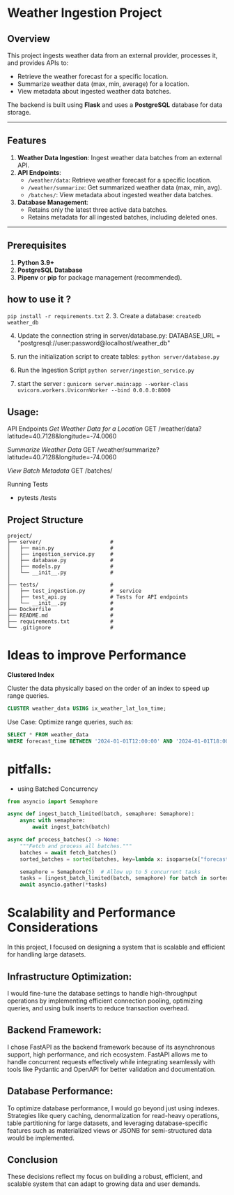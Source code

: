 # Weather Ingestion Project

## Overview
This project ingests weather data from an external provider, processes it, and provides APIs to:
- Retrieve the weather forecast for a specific location.
- Summarize weather data (max, min, average) for a location.
- View metadata about ingested weather data batches.

The backend is built using **Flask** and uses a **PostgreSQL** database for data storage.

---

## Features
1. **Weather Data Ingestion**: Ingest weather data batches from an external API.
2. **API Endpoints**:
   - `/weather/data`: Retrieve weather forecast for a specific location.
   - `/weather/summarize`: Get summarized weather data (max, min, avg).
   - `/batches/`: View metadata about ingested weather data batches.
3. **Database Management**:
   - Retains only the latest three active data batches.
   - Retains metadata for all ingested batches, including deleted ones.

---

## Prerequisites
1. **Python 3.9+**
2. **PostgreSQL Database**
3. **Pipenv** or **pip** for package management (recommended).

## how to use it ? 
 `pip install -r requirements.txt`
2. 
3. Create a database:
    `createdb weather_db`

4. Update the connection string in server/database.py:
    DATABASE_URL = "postgresql://user:password@localhost/weather_db"
5. run the initialization script to create tables:
    `python server/database.py`

6.  Run the Ingestion Script
    `python server/ingestion_service.py`
7. start the server : 
    `gunicorn server.main:app --worker-class uvicorn.workers.UvicornWorker --bind 0.0.0.0:8000`


## Usage: 
API Endpoints
*Get Weather Data for a Location*
GET /weather/data?latitude=40.7128&longitude=-74.0060

*Summarize Weather Data*
GET /weather/summarize?latitude=40.7128&longitude=-74.0060

*View Batch Metadata*
GET /batches/


Running Tests
- pytests /tests

## Project Structure

```
project/
├── server/                      # 
│   ├── main.py                  # 
│   ├── ingestion_service.py     # 
│   ├── database.py              # 
│   ├── models.py                # 
│   └── __init__.py              # 
│
├── tests/                       #
│   ├── test_ingestion.py        #  service
│   ├── test_api.py              # Tests for API endpoints
│   └── __init__.py              # 
├── Dockerfile                   # 
├── README.md                    # 
├── requirements.txt             # 
└── .gitignore                   # 
```



# Ideas to improve Performance
**Clustered Index**

Cluster the data physically based on the order of an index to speed up range queries.

```sql
CLUSTER weather_data USING ix_weather_lat_lon_time;
```
Use Case: Optimize range queries, such as:
```sql
SELECT * FROM weather_data
WHERE forecast_time BETWEEN '2024-01-01T12:00:00' AND '2024-01-01T18:00:00';
```
# pitfalls:
- using Batched Concurrency
```python
from asyncio import Semaphore

async def ingest_batch_limited(batch, semaphore: Semaphore):
    async with semaphore:
        await ingest_batch(batch)

async def process_batches() -> None:
    """Fetch and process all batches."""
    batches = await fetch_batches()
    sorted_batches = sorted(batches, key=lambda x: isoparse(x["forecast_time"]))

    semaphore = Semaphore(5)  # Allow up to 5 concurrent tasks
    tasks = [ingest_batch_limited(batch, semaphore) for batch in sorted_batches]
    await asyncio.gather(*tasks)
```







# Scalability and Performance Considerations

In this project, I focused on designing a system that is scalable and efficient for handling large datasets.

## Infrastructure Optimization:
 I would fine-tune the database settings to handle high-throughput operations by implementing efficient connection pooling, optimizing queries, and using bulk inserts to reduce transaction overhead.
## Backend Framework: 
I chose FastAPI as the backend framework because of its asynchronous support, high performance, and rich ecosystem. FastAPI allows me to handle concurrent requests effectively while integrating seamlessly with tools like Pydantic and OpenAPI for better validation and documentation.
## Database Performance:
 To optimize database performance, I would go beyond just using indexes. Strategies like query caching, denormalization for read-heavy operations, table partitioning for large datasets, and leveraging database-specific features such as materialized views or JSONB for semi-structured data would be implemented.

## Conclusion
These decisions reflect my focus on building a robust, efficient, and scalable system that can adapt to growing data and user demands.